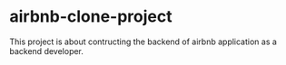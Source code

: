 # airbnb-clone-project
This project is about contructing the backend of airbnb application as a backend developer.
